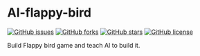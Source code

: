 # AI-flappy-bird

[![GitHub issues](https://img.shields.io/github/issues/PraveenKumarSridhar/AI-flappy-bird?style=for-the-badge)](https://github.com/PraveenKumarSridhar/AI-flappy-bird/issues)
[![GitHub forks](https://img.shields.io/github/forks/PraveenKumarSridhar/AI-flappy-bird?style=for-the-badge)](https://github.com/PraveenKumarSridhar/AI-flappy-bird/network)
[![GitHub stars](https://img.shields.io/github/stars/PraveenKumarSridhar/AI-flappy-bird?style=for-the-badge)](https://github.com/PraveenKumarSridhar/AI-flappy-bird/stargazers)
[![GitHub license](https://img.shields.io/github/license/PraveenKumarSridhar/AI-flappy-bird?style=for-the-badge)](https://github.com/PraveenKumarSridhar/AI-flappy-bird/blob/main/LICENSE)

Build Flappy bird game and teach AI to build it.
